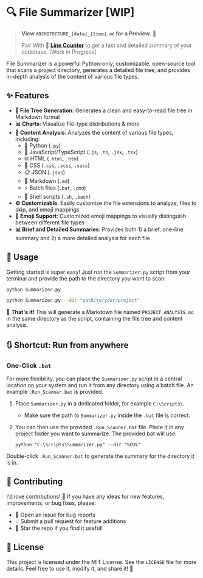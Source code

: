 # 🔍 File Summarizer [WIP]

> **View `ARCHITECTURE_[date]_[time].md` for a Preview.** 🔼
>
> Pair With 🔗 **[Line Counter](https://github.com/Zfyant/Line_Counter)** to get a fast and detailed summary of your codebase. [Work in Progress]

File Summarizer is a powerful Python-only, customizable, open-source tool that scans a project directory, generates a detailed file tree, and provides in-depth analysis of the content of various file types. 

## ✨ Features

- **🌳 File Tree Generation**: Generates a clean and easy-to-read file tree in Markdown format
- **📊 Charts**: Visualize file-type distributions & more
- **🔬 Content Analysis**: Analyzes the content of various file types, including:
    - 🐍 Python (`.py`)
    - 📜 JavaScript/TypeScript (`.js`, `.ts`, `.jsx`, `.tsx`)
    - 🌐 HTML (`.html`, `.htm`)
    - 🎨 CSS (`.css`, `.scss`, `.sass`)
    - 📋 JSON (`.json`)
    - 📝 Markdown (`.md`)
    - ⚡ Batch files (`.bat`, `.cmd`)
    - 🐚 Shell scripts (`.sh`, `.bash`)
- **⚙️ Customizable**: Easily customize the file extensions to analyze, files to skip, and emoji mappings
- **💪 Emoji Support**: Customized emoji mappings to visually distinguish between different file types
- **📊 Brief and Detailed Summaries**: Provides both 1) a brief, one-line summary and 2) a more detailed analysis for each file

## 🚀 Usage

Getting started is super easy! Just run the `Summarizer.py` script from your terminal and provide the path to the directory you want to scan:

```bash
python Summarizer.py

python Summarizer.py --dir "path/to/your/project"
```

🎉 **That's it!** This will generate a Markdown file named `PROJECT_ANALYSIS.md` in the same directory as the script, containing the file tree and content analysis.

## 🔃 Shortcut: Run from anywhere

### One-Click `.bat`
For more flexibility, you can place the `Summarizer.py` script in a central location on your system and run it from any directory using a batch file. An example `.Run_Scanner.bat` is provided.

1.  Place `Summarizer.py` in a dedicated folder, for example `C:\Scripts\`.
    - Make sure the path to `Summarizer.py` inside the `.bat` file is correct.
2.  You can then use the provided `.Run_Scanner.bat` file. Place it in any project folder you want to summarize. The provided bat will use:

    ```batch
    python "C:\Scripts\Summarizer.py" --dir "%CD%"
    ```

Double-click `.Run_Scanner.bat` to generate the summary for the directory it is in.

## 🤝 Contributing

I'd love contributions! 💖 If you have any ideas for new features, improvements, or bug fixes, please:

- 🐛 Open an issue for bug reports
- 💡 Submit a pull request for feature additions
- 🌟 Star the repo if you find it useful!

## 📄 License

This project is licensed under the MIT License. See the `LICENSE` file for more details. Feel free to use it, modify it, and share it! 🎁
